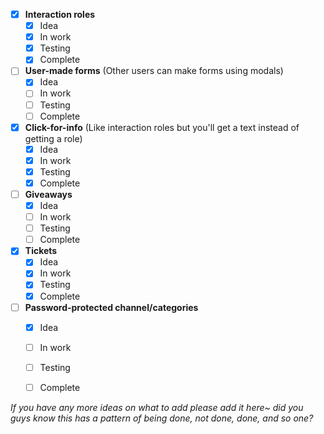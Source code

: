- [X] **Interaction roles**
    - [X] Idea
    - [X] In work
    - [X] Testing
    - [X] Complete
- [ ] **User-made forms** (Other users can make forms using modals)
    - [X] Idea
    - [ ] In work
    - [ ] Testing
    - [ ] Complete
- [X] **Click-for-info** (Like interaction roles but you'll get a text instead of getting a role)
    - [X] Idea
    - [X] In work
    - [X] Testing
    - [X] Complete
- [ ] **Giveaways**
    - [X] Idea
    - [ ] In work
    - [ ] Testing
    - [ ] Complete
- [X] **Tickets**
    - [X] Idea
    - [X] In work
    - [X] Testing
    - [X] Complete
- [ ] **Password-protected channel/categories**
    - [X] Idea
    - [ ] In work
    - [ ] Testing
    - [ ] Complete


*If you have any more ideas on what to add please add it here~*
*did you guys know this has a pattern of being done, not done, done, and so one?*
